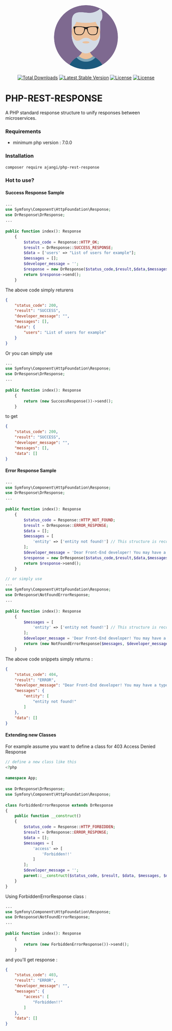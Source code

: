 <p align="center"><a href="https://github.com/ajangi/php-rest-response" style="border-radius:100%;"><img src="https://raw.githubusercontent.com/ajangi/ajangi/744acdd11fa62946dc4a2404e8628941f28f3674/man.svg" width="200" style="border-radius:100%;"></a></p>
<p align="center">
<a href="https://packagist.org/packages/ajangi/php-rest-response"><img src="https://poser.pugx.org/ajangi/php-rest-response/d/total.svg" alt="Total Downloads"></a>
<a href="https://packagist.org/packages/ajangi/php-rest-response"><img src="https://poser.pugx.org/ajangi/php-rest-response/v/stable.svg" alt="Latest Stable Version"></a>
<a href="https://packagist.org/packages/ajangi/php-rest-response"><img src="https://poser.pugx.org/ajangi/php-rest-response/license.svg" alt="License"></a>
<a href="https://packagist.org/packages/ajangi/php-rest-response"><img src="https://poser.pugx.org/ajangi/php-rest-response/composerlock" alt="License"></a>
</p>

# PHP-REST-RESPONSE
A PHP standard response structure to unify responses between microservices.

### Requirements
- minimum php version : 7.0.0

### Installation
```bash
composer require ajangi/php-rest-response
```

### Hot to use?
#### Success Response Sample
```php
...
use Symfony\Component\HttpFoundation\Response;
use DrResponse\DrResponse;
...

public function index(): Response
    {
        $status_code = Response::HTTP_OK;
        $result = DrResponse::SUCCESS_RESPONSE;
        $data = ['users' => "List of users for example"];
        $messages = [];
        $developer_message = '';
        $response = new DrResponse($status_code,$result,$data,$messages,$developer_message);
        return $response->send();
    }
```
The above code simply returens 
```json
{
    "status_code": 200,
    "result": "SUCCESS",
    "developer_message": "",
    "messages": [],
    "data": {
        "users": "List of users for example"
    }
}
```
Or you can simply use
```php
...
use Symfony\Component\HttpFoundation\Response;
use DrResponse\DrResponse;
...

public function index(): Response
    {
        return (new SuccessResponse())->send();
    }
```
to get 
```json
{
    "status_code": 200,
    "result": "SUCCESS",
    "developer_message": "",
    "messages": [],
    "data": []
}
```
#### Error Response Sample
```php
...
use Symfony\Component\HttpFoundation\Response;
use DrResponse\DrResponse;
...

public function index(): Response
    {
        $status_code = Response::HTTP_NOT_FOUND;
        $result = DrResponse::ERROR_RESPONSE;
        $data = [];
        $messages = [
            'entity' => ['entity not found!'] // This structure is recommended
        ];
        $developer_message = 'Dear Front-End developer! You may have a typo!';
        $response = new DrResponse($status_code,$result,$data,$messages,$developer_message);
        return $response->send();
    }
```
```php
// or simply use 
...
use Symfony\Component\HttpFoundation\Response;
use DrResponse\NotFoundErrorResponse;
...

public function index(): Response
    {
        $messages = [
            'entity' => ['entity not found!'] // This structure is recommended
        ];
        $developer_message = 'Dear Front-End developer! You may have a typo!';
        return (new NotFoundErrorResponse($messages, $developer_message))->send();
    }
```
The above code snippets simply returns : 
```json
{
    "status_code": 404,
    "result": "ERROR",
    "developer_message": "Dear Front-End developer! You may have a typo!",
    "messages": {
        "entity": [
            "entity not found!"
        ]
    },
    "data": []
}
```

#### Extending new Classes
For example assume you want to define a class for 403 Access Denied Response
```php
// define a new class like this
<?php

namespace App;

use DrResponse\DrResponse;
use Symfony\Component\HttpFoundation\Response;

class ForbiddenErrorResponse extends DrResponse
{
    public function __construct()
    {
        $status_code = Response::HTTP_FORBIDDEN;
        $result = DrResponse::ERROR_RESPONSE;
        $data = [];
        $messages = [
            'access' => [
                'Forbidden!!'
            ]
        ];
        $developer_message = '';
        parent::__construct($status_code, $result, $data, $messages, $developer_message);
    }
}
```
Using ForbiddenErrorResponse class : 
```php
...
use Symfony\Component\HttpFoundation\Response;
use DrResponse\NotFoundErrorResponse;
...

public function index(): Response
    {
        return (new ForbiddenErrorResponse())->send();
    }
```
and you'll get response : 
```json
{
    "status_code": 403,
    "result": "ERROR",
    "developer_message": "",
    "messages": {
        "access": [
            "Forbidden!!"
        ]
    },
    "data": []
}
```
